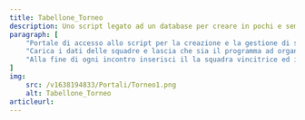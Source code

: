 ```yaml
---
title: Tabellone_Torneo
description: Uno script legato ad un database per creare in pochi e semplici passaggi il tabellone di un torneo ad eliminazione diretta.
paragraph: [
    "Portale di accesso allo script per la creazione e la gestione di semplici tornei ad eliminazione diretta.<br>",
    "Carica i dati delle squadre e lascia che sia il programma ad organizzare il tutto!",
    "Alla fine di ogni incontro inserisci il la squadra vincitrice ed il risultato"
]
img:
    src: /v1638194833/Portali/Torneo1.png
    alt: Tabellone_Torneo
articleurl:
---
```


<Portali-cTabellone-torneo></Portali-cTabellone-torneo>